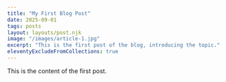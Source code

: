 ```yaml
---
title: "My First Blog Post"
date: 2025-09-01
tags: posts
layout: layouts/post.njk
image: "/images/article-1.jpg"
excerpt: "This is the first post of the blog, introducing the topic."
eleventyExcludeFromCollections: true
---
```


This is the content of the first post.
